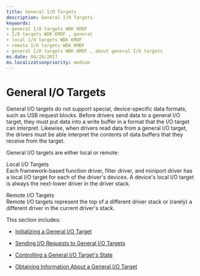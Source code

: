 ```yaml
---
title: General I/O Targets
description: General I/O Targets
keywords:
- general I/O targets WDK KMDF
- I/O targets WDK KMDF , general
- local I/O targets WDK KMDF
- remote I/O targets WDK KMDF
- general I/O targets WDK KMDF , about general I/O targets
ms.date: 04/20/2017
ms.localizationpriority: medium
---
```


# General I/O Targets





General I/O targets do not support special, device-specific data formats, such as USB request blocks. Before drivers send data to a general I/O target, they must put data into a write buffer in a format that the I/O target can interpret. Likewise, when drivers read data from a general I/O target, the drivers must be able interpret the contents of data buffers that they receive from the target.

General I/O targets are either local or remote:

<a href="" id="local-i-o-targets"></a>Local I/O Targets  
Each framework-based function driver, filter driver, and miniport driver has a local I/O target for each of the driver's devices. A device's local I/O target is always the next-lower driver in the driver stack.

<a href="" id="remote-i-o-targets"></a>Remote I/O Targets  
Remote I/O targets represent the top of a different driver stack or (rarely) a different driver in the current driver's stack.

This section includes:

-   [Initializing a General I/O Target](initializing-a-general-i-o-target.md)

-   [Sending I/O Requests to General I/O Targets](sending-i-o-requests-to-general-i-o-targets.md)

-   [Controlling a General I/O Target's State](controlling-a-general-i-o-target-s-state.md)

-   [Obtaining Information About a General I/O Target](obtaining-information-about-a-general-i-o-target.md)

 

 





